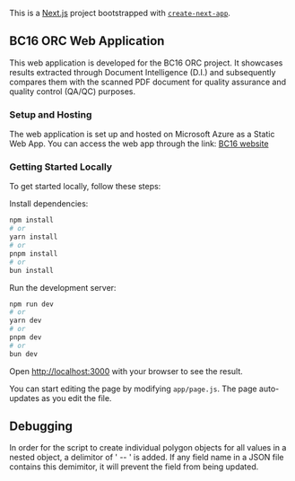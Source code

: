 This is a [Next.js](https://nextjs.org/) project bootstrapped with [`create-next-app`](https://github.com/vercel/next.js/tree/canary/packages/create-next-app).

## BC16 ORC Web Application

This web application is developed for the BC16 ORC project. It showcases results extracted through Document Intelligence (D.I.) and subsequently compares them with the scanned PDF document for quality assurance and quality control (QA/QC) purposes.

### Setup and Hosting

The web application is set up and hosted on Microsoft Azure as a Static Web App. You can access the web app through the link: [BC16 website](https://waayback.exp.science.cloud-nuage.canada.ca/)

### Getting Started Locally

To get started locally, follow these steps:

Install dependencies:
 
```bash
npm install
# or
yarn install
# or
pnpm install
# or
bun install
```

Run the development server:

```bash
npm run dev
# or
yarn dev
# or
pnpm dev
# or
bun dev
```

Open [http://localhost:3000](http://localhost:3000) with your browser to see the result.

You can start editing the page by modifying `app/page.js`. The page auto-updates as you edit the file.

## Debugging
In order for the script to create individual polygon objects for all values in a nested object, a delimitor of ' -- ' is added. If any field name in a JSON file contains this demimitor, it will prevent the field from being updated.


